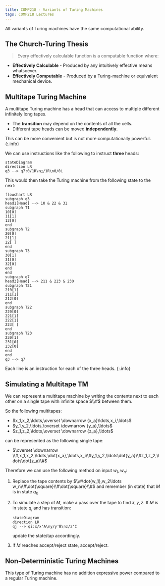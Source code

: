 ```yaml
---
title: COMP218 - Variants of Turing Machines
tags: COMP218 Lectures
---
```

All variants of Turing machines have the same computational ability.

## The Church-Turing Thesis

> Every effectively calculable function is a computable function where:

* **Effectively Calculable** - Produced by any intuitively effective means whatsoever.
* **Effectively Computable** - Produced by a Turing-machine or equivalent mechanical device.

## Multitape Turing Machine
A multitape Turing machine has a head that can access to multiple different infinitely long tapes.

* The **transition** may depend on the contents of all the cells.
* Different tape heads can be moved **independently**. 

This can be more convenient but is not more computationally powerful.
{:.info}

We can use instructions like the following to instruct **three** heads:

```mermaid
stateDiagram
direction LR
q3 --> q7:0/1R\n□/1R\n0/0L
```

This would then take the Turing machine from the following state to the next:

```mermaid
flowchart LR
subgraph q3
head1[Head] --> 10 & 22 & 31
subgraph T1
10[0]
11[1]
12[0]
end
subgraph T2
20[0]
21[1]
22[ ]
end
subgraph T3
30[1]
31[0]
32[0]
end
end
subgraph q7
head2[Head] --> 211 & 223 & 230
subgraph T21
210[1]
211[1]
212[0]
end
subgraph T22
220[0]
221[1]
222[1]
223[ ]
end
subgraph T23
230[1]
231[0]
232[0]
end
end
q3 --> q7
```

Each line is an instruction for each of the three heads.
{:.info}

## Simulating a Multitape TM
We can represent a multitape machine by writing the contents next to each other on a single tape with infinite space $\\#$ between them.

So the following multitapes:

* $x_1,x_2,\ldots,\overset \downarrow {x_a}\ldots,x_i,\ldots$
* $y_1,y_2,\ldots,\overset \downarrow {y_a},\ldots$
* $z_1,z_2,\ldots,\overset \downarrow {z_a},\ldots$

can be represented as the following single tape:

* $\overset \downarrow \\#,x_1,x_2,\ldots,\dot{x_a},\ldots,x_i\\#y_1,y_2,\ldots\dot{y_a}\\#z_1,z_2,\ldots\dot{z_a}\#$

Therefore we can use the following method on input $w_1,w_n$:

1. Replace the tape contents by $\\#\dot{w_1},w_2\ldots w_n\\#\dot{\square}\\#\dot{\square}\\#$ and remember (in state) that $M$ is in state $q_0$.
1. To simulate a step of $M$, make a pass over the tape to find $\dot{x},\dot{y},\dot{z}$. If $M$ is in state $q_j$ and has transition:
	
	```mermaid
	stateDiagram
	direction LR
	qj --> qi:x/x'A\ny/y'B\nz/z'C
	```
	
	update the state/tap accordingly.
1. If $M$ reaches accept/reject state, accept/reject.

## Non-Deterministic Turing Machines
This type of Turing machine has no addition expressive power compared to a regular Turing machine.